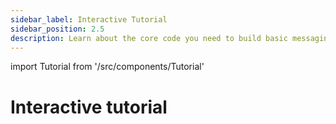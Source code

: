 ```yaml
---
sidebar_label: Interactive Tutorial
sidebar_position: 2.5
description: Learn about the core code you need to build basic messaging with XMTP. This interactive tutorial makes real-time calls to the XMTP dev network.
---
```


import Tutorial from '/src/components/Tutorial'

# Interactive tutorial

<Tutorial />
